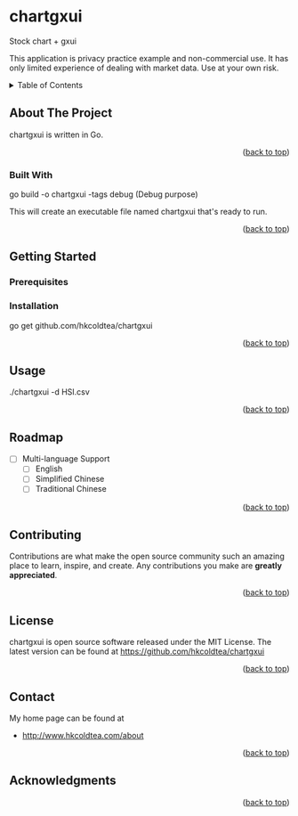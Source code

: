 <div id="top"></div>
<!--
*** Don't forget to give the project a star!
-->

# chartgxui
Stock chart + gxui

This application is privacy practice example and non-commercial use.
It has only limited experience of dealing with market data. Use at your own risk.

<!-- TABLE OF CONTENTS -->
<details>
  <summary>Table of Contents</summary>
  <ol>
    <li>
      <a href="#about-the-project">About The Project</a>
      <ul>
        <li><a href="#built-with">Built With</a></li>
      </ul>
    </li>
    <li>
      <a href="#getting-started">Getting Started</a>
      <ul>
        <li><a href="#prerequisites">Prerequisites</a></li>
        <li><a href="#installation">Installation</a></li>
      </ul>
    </li>
    <li><a href="#usage">Usage</a></li>
    <li><a href="#roadmap">Roadmap</a></li>
    <li><a href="#contributing">Contributing</a></li>
    <li><a href="#license">License</a></li>
    <li><a href="#contact">Contact</a></li>
    <li><a href="#acknowledgments">Acknowledgments</a></li>
  </ol>
</details>



<!-- ABOUT THE PROJECT -->
## About The Project

chartgxui is written in Go.

<p align="right">(<a href="#top">back to top</a>)</p>



### Built With

go build -o chartgxui -tags debug (Debug purpose)

This will create an executable file named chartgxui that's ready to run.

<p align="right">(<a href="#top">back to top</a>)</p>



<!-- GETTING STARTED -->
## Getting Started

### Prerequisites


### Installation

go get github.com/hkcoldtea/chartgxui

<p align="right">(<a href="#top">back to top</a>)</p>



<!-- USAGE EXAMPLES -->
## Usage

./chartgxui -d HSI.csv

<p align="right">(<a href="#top">back to top</a>)</p>



<!-- ROADMAP -->
## Roadmap

- [ ] Multi-language Support
    - [ ] English
    - [ ] Simplified Chinese
    - [ ] Traditional Chinese

<p align="right">(<a href="#top">back to top</a>)</p>



<!-- CONTRIBUTING -->
## Contributing

Contributions are what make the open source community such an amazing place to learn, inspire, and create. Any contributions you make are **greatly appreciated**.

<p align="right">(<a href="#top">back to top</a>)</p>



<!-- LICENSE -->
## License

chartgxui is open source software released under the MIT License. The latest version can be found at https://github.com/hkcoldtea/chartgxui

<p align="right">(<a href="#top">back to top</a>)</p>



<!-- CONTACT -->
## Contact

My home page can be found at

 *  http://www.hkcoldtea.com/about

<p align="right">(<a href="#top">back to top</a>)</p>



<!-- ACKNOWLEDGMENTS -->
## Acknowledgments

<p align="right">(<a href="#top">back to top</a>)</p>
